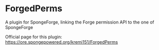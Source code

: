 # ForgedPerms
A plugin for SpongeForge, linking the Forge permission API to the one of SpongeForge

Official page for this plugin:
https://ore.spongepowered.org/kremi151/ForgedPerms
